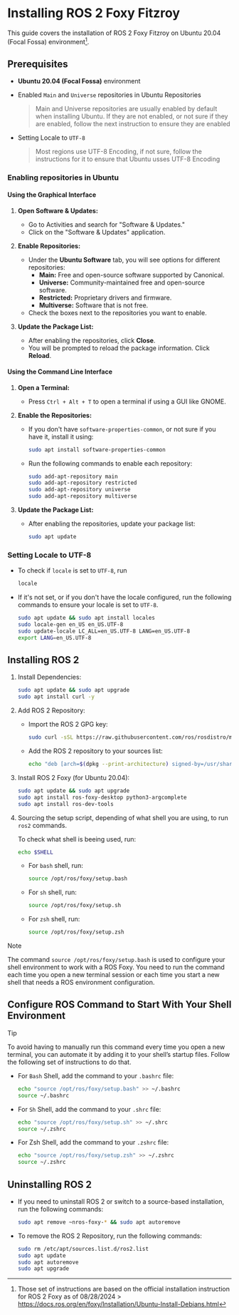 # Installing ROS 2 Foxy Fitzroy

This guide covers the installation of ROS 2 Foxy Fitzroy on Ubuntu 20.04 (Focal Fossa) environment[^1].

## Prerequisites

- **Ubuntu 20.04 (Focal Fossa)** environment
- Enabled `Main` and `Universe` repositories in Ubuntu Repositories
  > Main and Universe repositories are usually enabled by default when installing Ubuntu. If they are not enabled, or not sure if they are enabled, follow the next instruction to ensure they are enabled

- Setting Locale to `UTF-8`
  > Most regions use UTF-8 Encoding, if not sure, follow the instructions for it to ensure that Ubuntu usses UTF-8 Encoding

### Enabling repositories in Ubuntu

#### Using the Graphical Interface

1. **Open Software & Updates:**
   - Go to Activities and search for "Software & Updates."
   - Click on the "Software & Updates" application.

2. **Enable Repositories:**
   - Under the **Ubuntu Software** tab, you will see options for different repositories:
     - **Main:** Free and open-source software supported by Canonical.
     - **Universe:** Community-maintained free and open-source software.
     - **Restricted:** Proprietary drivers and firmware.
     - **Multiverse:** Software that is not free.
   - Check the boxes next to the repositories you want to enable.

3. **Update the Package List:**
   - After enabling the repositories, click **Close**.
   - You will be prompted to reload the package information. Click **Reload**.

#### Using the Command Line Interface

1. **Open a Terminal:**
   - Press `Ctrl + Alt + T` to open a terminal if using a GUI like GNOME.

2. **Enable the Repositories:**
   - If you don't have `software-properties-common`, or not sure if you have it, install it using:

     ```bash
     sudo apt install software-properties-common
     ```

   - Run the following commands to enable each repository:

     ```bash
     sudo add-apt-repository main
     sudo add-apt-repository restricted
     sudo add-apt-repository universe
     sudo add-apt-repository multiverse
     ```

3. **Update the Package List:**
   - After enabling the repositories, update your package list:

     ```bash
     sudo apt update
     ```

### Setting Locale to UTF-8

- To check if `locale` is set to `UTF-8`, run

   ```bash
   locale
   ```

- If it's not set, or if you don't have the locale configured, run the following commands to ensure your locale is set to `UTF-8`.

   ```bash
   sudo apt update && sudo apt install locales
   sudo locale-gen en_US en_US.UTF-8
   sudo update-locale LC_ALL=en_US.UTF-8 LANG=en_US.UTF-8
   export LANG=en_US.UTF-8
   ```

## Installing ROS 2

1. Install Dependencies:

   ```bash
   sudo apt update && sudo apt upgrade
   sudo apt install curl -y
   ```

2. Add ROS 2 Repository:
   - Import the ROS 2 GPG key:

     ```bash
     sudo curl -sSL https://raw.githubusercontent.com/ros/rosdistro/master/ros.key -o /usr/share/keyrings/ros-archive-keyring.gpg
     ```

   - Add the ROS 2 repository to your sources list:
  
     ```bash
     echo "deb [arch=$(dpkg --print-architecture) signed-by=/usr/share/keyrings/ros-archive-keyring.gpg] http://packages.ros.org/ros2/ubuntu $(. /etc/os-release && echo $UBUNTU_CODENAME) main" | sudo tee /etc/apt/sources.list.d/ros2.list > /dev/null
     ```

3. Install ROS 2 Foxy (for Ubuntu 20.04):

    ```bash
    sudo apt update && sudo apt upgrade
    sudo apt install ros-foxy-desktop python3-argcomplete
    sudo apt install ros-dev-tools
    ```

4. Sourcing the setup script, depending of what shell you are using, to run `ros2` commands.

    To check what shell is beeing used, run:

    ```bash
    echo $SHELL
    ```

    - For `bash` shell, run:

      ```bash
      source /opt/ros/foxy/setup.bash
      ```

    - For `sh` shell, run:

      ```bash
      source /opt/ros/foxy/setup.sh
      ```

    - For `zsh` shell, run:

      ```bash
      source /opt/ros/foxy/setup.zsh
      ```

> [!NOTE]
> The command `source /opt/ros/foxy/setup.bash` is used to configure your shell environment to work with a ROS Foxy. You need to run the command each time you open a new terminal session or each time you start a new shell that needs a ROS environment configuration.

## Configure ROS Command to Start With Your Shell Environment

> [!TIP]
> To avoid having to manually run this command every time you open a new terminal, you can automate it by adding it to your shell’s startup files. Follow the following set of instructions to do that.

- For `Bash` Shell, add the command to your `.bashrc` file:

  ```bash
  echo "source /opt/ros/foxy/setup.bash" >> ~/.bashrc
  source ~/.bashrc
  ```

- For `Sh` Shell, add the command to your `.shrc` file:

   ```sh
   echo "source /opt/ros/foxy/setup.sh" >> ~/.shrc
   source ~/.zshrc
   ```

- For Zsh Shell, add the command to your `.zshrc` file:

   ```zsh
   echo "source /opt/ros/foxy/setup.zsh" >> ~/.zshrc
   source ~/.zshrc
   ```

## Uninstalling ROS 2

- If you need to uninstall ROS 2 or switch to a source-based installation, run the following commands:

  ```bash
  sudo apt remove ~nros-foxy-* && sudo apt autoremove
  ```

- To remove the ROS 2 Repository, run the following commands:

  ```bash
  sudo rm /etc/apt/sources.list.d/ros2.list
  sudo apt update
  sudo apt autoremove
  sudo apt upgrade
  ```

[^1]: Those set of instructions are based on the official installation instruction for ROS 2 Foxy as of 08/28/2024 > https://docs.ros.org/en/foxy/Installation/Ubuntu-Install-Debians.html

